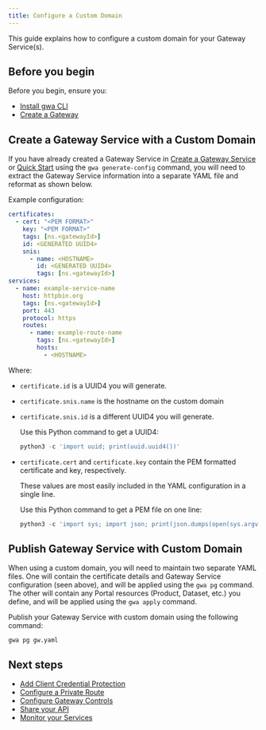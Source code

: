 ```yaml
---
title: Configure a Custom Domain
---
```


<!-- overview -->

This guide explains how to configure a custom domain for your Gateway Service(s).

<!-- prerequisites -->

## Before you begin

Before you begin, ensure you:

- [Install gwa CLI](/how-to/gwa-install.md)
- [Create a Gateway](/how-to/create-gateway.md)

<!-- steps -->

## Create a Gateway Service with a Custom Domain

If you have already created a Gateway Service in [Create a Gateway Service](/how-to/create-gateway-service.md) 
or [Quick Start](/tutorials/quick-start.md) using the `gwa generate-config` command, you will need to extract 
the Gateway Service information into a separate YAML file and reformat as shown below.

Example configuration:

```yaml
certificates:
  - cert: "<PEM FORMAT>"
    key: "<PEM FORMAT>"
    tags: [ns.<gatewayId>]
    id: <GENERATED UUID4>
    snis:
      - name: <HOSTNAME>
        id: <GENERATED UUID4>
        tags: [ns.<gatewayId>]
services:
  - name: example-service-name
    host: httpbin.org
    tags: [ns.<gatewayId>]
    port: 443
    protocol: https
    routes:
      - name: example-route-name
        tags: [ns.<gatewayId>]
        hosts:
          - <HOSTNAME>
```

Where:

- `certificate.id` is a UUID4 you will generate.
- `certificate.snis.name` is the hostname on the custom domain
- `certificate.snis.id` is a different UUID4 you will generate.

  Use this Python command to get a UUID4:
    
  ```python linenums="0"
  python3 -c 'import uuid; print(uuid.uuid4())'
  ```
- `certificate.cert` and `certificate.key` contain the PEM formatted certificate and key, respectively.

  These values are most easily included in the YAML configuration in a single line. 
  
  Use this Python command to get a PEM file on one line:
    
    ```python linenums="0"
    python3 -c 'import sys; import json; print(json.dumps(open(sys.argv[1]).read()))' my.pem
    ```

## Publish Gateway Service with Custom Domain

When using a custom domain, you will need to maintain two separate YAML files. One will contain the 
certificate details and Gateway Service configuration (seen above), and will be applied using the `gwa pg` 
command. The other will contain any Portal resources (Product, Dataset, etc.) you define, and will be 
applied using the `gwa apply` command.

Publish your Gateway Service with custom domain using the following command:

```shell linenums="0"
gwa pg gw.yaml
```

<!-- whatsnext -->

## Next steps

- [Add Client Credential Protection](/how-to/client-cred-flow.md)
- [Configure a Private Route](/how-to/private-route.md)
- [Configure Gateway Controls](/how-to/COMMON-CONFIG.md)
- [Share your API](/how-to/api-discovery.md)
- [Monitor your Services](/how-to/monitoring.md)
